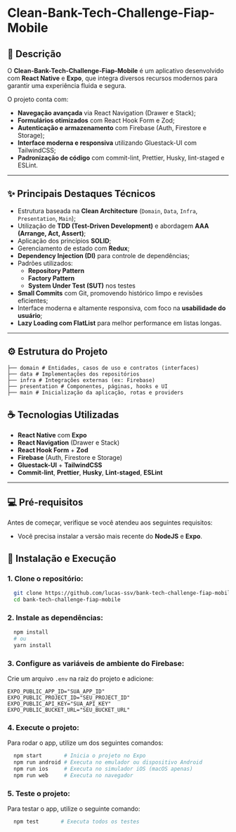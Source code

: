 # Clean-Bank-Tech-Challenge-Fiap-Mobile

## 📄 Descrição

O **Clean-Bank-Tech-Challenge-Fiap-Mobile** é um aplicativo desenvolvido com **React Native** e **Expo**, que integra diversos recursos modernos para garantir uma experiência fluida e segura.

O projeto conta com:

- **Navegação avançada** via React Navigation (Drawer e Stack);
- **Formulários otimizados** com React Hook Form e Zod;
- **Autenticação e armazenamento** com Firebase (Auth, Firestore e Storage);
- **Interface moderna e responsiva** utilizando Gluestack-UI com TailwindCSS;
- **Padronização de código** com commit-lint, Prettier, Husky, lint-staged e ESLint.

---

## ✨ Principais Destaques Técnicos

- Estrutura baseada na **Clean Architecture** (`Domain`, `Data`, `Infra`, `Presentation`, `Main`);
- Utilização de **TDD (Test-Driven Development)** e abordagem **AAA (Arrange, Act, Assert)**;
- Aplicação dos princípios **SOLID**;
- Gerenciamento de estado com **Redux**;
- **Dependency Injection (DI)** para controle de dependências;
- Padrões utilizados:
  - **Repository Pattern**
  - **Factory Pattern**
  - **System Under Test (SUT)** nos testes
- **Small Commits** com Git, promovendo histórico limpo e revisões eficientes;
- Interface moderna e altamente responsiva, com foco na **usabilidade do usuário**;
- **Lazy Loading com FlatList** para melhor performance em listas longas.

---

## ⚙️ Estrutura do Projeto

<pre>
<code class="language-text">├── domain # Entidades, casos de uso e contratos (interfaces)</code>
<code class="language-text">├── data # Implementações dos repositórios</code>
<code class="language-text">├── infra # Integrações externas (ex: Firebase)</code>
<code class="language-text">├── presentation # Componentes, páginas, hooks e UI</code>
<code class="language-text">├── main # Inicialização da aplicação, rotas e providers</code>
</pre>

## ☕ Tecnologias Utilizadas

- **React Native** com **Expo**
- **React Navigation** (Drawer e Stack)
- **React Hook Form** + **Zod**
- **Firebase** (Auth, Firestore e Storage)
- **Gluestack-UI** + **TailwindCSS**
- **Commit-lint**, **Prettier**, **Husky**, **Lint-staged**, **ESLint**

---

## 💻 Pré-requisitos

Antes de começar, verifique se você atendeu aos seguintes requisitos:

- Você precisa instalar a versão mais recente do **NodeJS** e **Expo**.

## 🚀 Instalação e Execução

### 1. Clone o repositório:

```sh
  git clone https://github.com/lucas-ssv/bank-tech-challenge-fiap-mobile.git
  cd bank-tech-challenge-fiap-mobile
```

### 2. Instale as dependências:

```sh
  npm install
  # ou
  yarn install
```

### 3. Configure as variáveis de ambiente do Firebase:

Crie um arquivo `.env` na raiz do projeto e adicione:

```env
EXPO_PUBLIC_APP_ID="SUA_APP_ID"
EXPO_PUBLIC_PROJECT_ID="SEU_PROJECT_ID"
EXPO_PUBLIC_API_KEY="SUA_API_KEY"
EXPO_PUBLIC_BUCKET_URL="SEU_BUCKET_URL"
```

### 4. Execute o projeto:

Para rodar o app, utilize um dos seguintes comandos:

```sh
  npm start       # Inicia o projeto no Expo
  npm run android # Executa no emulador ou dispositivo Android
  npm run ios     # Executa no simulador iOS (macOS apenas)
  npm run web     # Executa no navegador
```

### 5. Teste o projeto:

Para testar o app, utilize o seguinte comando:

```sh
  npm test       # Executa todos os testes
```
